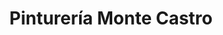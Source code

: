 ---
title: "Pinturería Monte Castro"
url: /ciudad-autonoma-de-buenos-aires/pintureria-monte-castro/
shop: pintura
---